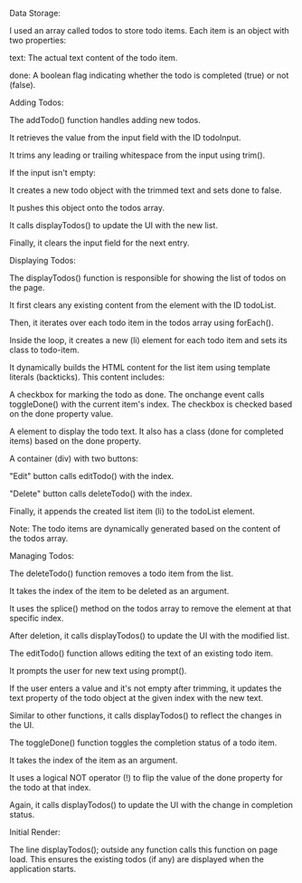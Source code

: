 Data Storage:


I used an array called todos to store todo items. Each item is an object with two properties:


text: The actual text content of the todo item.


done: A boolean flag indicating whether the todo is completed (true) or not (false).


Adding Todos:


The addTodo() function handles adding new todos.


It retrieves the value from the input field with the ID todoInput.


It trims any leading or trailing whitespace from the input using trim().


If the input isn't empty:


It creates a new todo object with the trimmed text and sets done to false.


It pushes this object onto the todos array.


It calls displayTodos() to update the UI with the new list.


Finally, it clears the input field for the next entry.


Displaying Todos:


The displayTodos() function is responsible for showing the list of todos on the page.


It first clears any existing content from the element with the ID todoList.


Then, it iterates over each todo item in the todos array using forEach().


Inside the loop, it creates a new (li) element for each todo item and sets its class to todo-item.


It dynamically builds the HTML content for the list item using template literals (backticks). This content includes:


A checkbox for marking the todo as done. The onchange event calls toggleDone() with the current item's index. The checkbox is checked based on the done property value.


A <span> element to display the todo text. It also has a class (done for completed items) based on the done property.


A container (div) with two buttons:


"Edit" button calls editTodo() with the index.


"Delete" button calls deleteTodo() with the index.


Finally, it appends the created list item (li) to the todoList element.


Note: The todo items are dynamically generated based on the content of the todos array.


Managing Todos:


The deleteTodo() function removes a todo item from the list.


It takes the index of the item to be deleted as an argument.


It uses the splice() method on the todos array to remove the element at that specific index.


After deletion, it calls displayTodos() to update the UI with the modified list.


The editTodo() function allows editing the text of an existing todo item.


It prompts the user for new text using prompt().


If the user enters a value and it's not empty after trimming, it updates the text property of the todo object at the given index with the new text.


Similar to other functions, it calls displayTodos() to reflect the changes in the UI.


The toggleDone() function toggles the completion status of a todo item.


It takes the index of the item as an argument.


It uses a logical NOT operator (!) to flip the value of the done property for the todo at that index.


Again, it calls displayTodos() to update the UI with the change in completion status.


Initial Render:


The line displayTodos(); outside any function calls this function on page load. This ensures the existing todos (if any) are displayed when the application starts.


